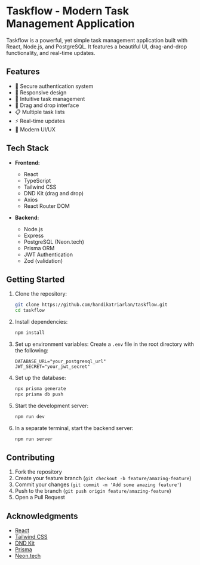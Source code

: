 # Taskflow - Modern Task Management Application

Taskflow is a powerful, yet simple task management application built with React, Node.js, and PostgreSQL. It features a beautiful UI, drag-and-drop functionality, and real-time updates.

## Features

-   🔐 Secure authentication system
-   📱 Responsive design
-   🎯 Intuitive task management
-   🔄 Drag and drop interface
-   📋 Multiple task lists
-   ⚡ Real-time updates
-   🎨 Modern UI/UX

## Tech Stack

-   **Frontend:**

    -   React
    -   TypeScript
    -   Tailwind CSS
    -   DND Kit (drag and drop)
    -   Axios
    -   React Router DOM

-   **Backend:**
    -   Node.js
    -   Express
    -   PostgreSQL (Neon.tech)
    -   Prisma ORM
    -   JWT Authentication
    -   Zod (validation)

## Getting Started

1. Clone the repository:

    ```bash
    git clone https://github.com/handikatriarlan/taskflow.git
    cd taskflow
    ```

2. Install dependencies:

    ```bash
    npm install
    ```

3. Set up environment variables:
   Create a `.env` file in the root directory with the following:

    ```
    DATABASE_URL="your_postgresql_url"
    JWT_SECRET="your_jwt_secret"
    ```

4. Set up the database:

    ```bash
    npx prisma generate
    npx prisma db push
    ```

5. Start the development server:

    ```bash
    npm run dev
    ```

6. In a separate terminal, start the backend server:
    ```bash
    npm run server
    ```

## Contributing

1. Fork the repository
2. Create your feature branch (`git checkout -b feature/amazing-feature`)
3. Commit your changes (`git commit -m 'Add some amazing feature'`)
4. Push to the branch (`git push origin feature/amazing-feature`)
5. Open a Pull Request

## Acknowledgments

-   [React](https://reactjs.org/)
-   [Tailwind CSS](https://tailwindcss.com/)
-   [DND Kit](https://dndkit.com/)
-   [Prisma](https://www.prisma.io/)
-   [Neon.tech](https://neon.tech/)
